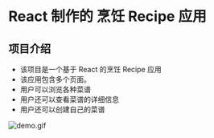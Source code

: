 # React 制作的 烹饪 Recipe 应用

## 项目介绍

- 该项目是一个基于 React 的烹饪 Recipe 应用
- 该应用包含多个页面。
- 用户可以浏览各种菜谱
- 用户还可以查看菜谱的详细信息
- 用户还可以创建自己的菜谱

![demo.gif](https://img2.imgtp.com/2024/05/25/ccIFR07J.gif)
